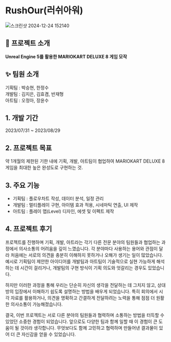 # RushOur(러쉬아워)
![스크린샷 2024-12-24 152140](https://github.com/user-attachments/assets/d77d2830-77bc-4ed4-aeb7-dfc809862cc9)

## 📖 프로젝트 소개
**Unreal Engine 5를 활용한 MARIOKART DELUXE 8 게임 모작**

## ✨ 팀원 소개
기획팀 : 박승현, 한정수 <br>
개발팀 : 김지은, 김효겸, 반재형 <br>
아트팀 : 오정아, 장윤수

## 1. 개발 기간
2023/07/31 ~ 2023/08/29

## 2. 프로젝트 목표
약 1개월의 제한된 기한 내에 기획, 개발, 아트팀이 협업하여 MARIOKART DELUXE 8 게임을 최대한 높은 완성도로 구현하는 것.

## 3. 주요 기능
  - 기획팀 : 플로우차트 작성, 데이터 분석, 일정 관리 <br>
  - 개발팀 : 멀티플레이 구현, 아이템 효과 적용, 시네마틱 연출, UI 제작 <br>
  - 아트팀 : 플레이 맵(Level) 디자인, 에셋 및 이펙트 제작

## 4. 프로젝트 후기
<p>
프로젝트를 진행하며 기획, 개발, 아트라는 각기 다른 전문 분야의 팀원들과 협업하는 과정에서 의사소통의 어려움을 깊이 느꼈습니다. 각 분야마다 사용하는 용어와 관점이 달라 처음에는 서로의 의견을 충분히 이해하지 못하거나 오해가 생기는 일이 많았습니다. 예시로 기획팀이 제안한 아이디어를 개발팀과 아트팀이 기술적으로 실현 가능하게 해석하는 데 시간이 걸리거나, 개발팀의 구현 방식이 기획 의도와 엇갈리는 경우도 있었습니다.
</p>
<p>
하지만 이러한 과정을 통해 우리는 단순히 자신의 생각을 전달하는 데 그치지 않고, 상대방의 입장에서 이해하기 쉽도록 설명하는 방법을 배우게 되었습니다. 특히 회의에서 시각 자료를 활용하거나, 의견을 명확하고 간결하게 전달하려는 노력을 통해 점점 더 원활한 의사소통이 가능해졌습니다.
</p>
<p>
결국, 이번 프로젝트는 서로 다른 분야의 팀원들과 협력하며 소통하는 방법을 터득할 수 있었던 소중한 경험이 되었습니다. 앞으로도 다양한 팀과 함께 일할 때 이 경험이 큰 도움이 될 것이라 생각합니다. 무엇보다도 함께 고민하고 협력하며 만들어낸 결과물이 있어 더 큰 자신감을 얻을 수 있었습니다.
</p>
